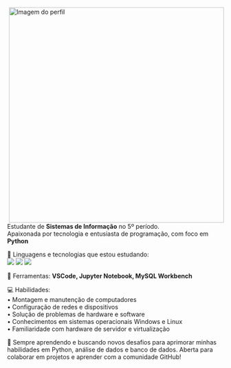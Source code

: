 
 <div style="display: flex; justify-content: center; align-items: center; height: 100vh;">
  <div>
    <img src="https://cdn.dribbble.com/users/5448869/screenshots/11964344/media/7c1a55db92d1d015c51ad7595a2b82ff.png?compress=1&resize=800x600&vertical=top" min-width="500px" max-width="500px" width="500px" align="right" alt="Imagem do perfil">
    <p align="left"> 
      Estudante de <strong>Sistemas de Informação</strong> no 5º período.<br>
      Apaixonada por tecnologia e entusiasta de programação, com foco em <strong>Python</strong>
    </p>
    <p align="left">
      🦄 Linguagens e tecnologias que estou estudando:<br>  
      <img src="https://img.shields.io/badge/Python-14354C?style=for-the-badge&logo=python&logoColor=white" /> 
      <img src="https://img.shields.io/badge/Scrum-FF0000?style=for-the-badge&logo=scrum&logoColor=black" /> 
      <img src="https://img.shields.io/badge/Linux-ffa500?style=for-the-badge&logo=linux&logoColor=black" /> 
    </p>
    <p align="left">
      💼 Ferramentas: <strong>VSCode, Jupyter Notebook, MySQL Workbench</strong>
    </p>
    <p align="left">
      💻 Habilidades: <br>
      • Montagem e manutenção de computadores <br>
      • Configuração de redes e dispositivos <br>
      • Solução de problemas de hardware e software <br>
      • Conhecimentos em sistemas operacionais Windows e Linux <br>
      • Familiaridade com hardware de servidor e virtualização
    </p>
    <p align="left">
      🌱 Sempre aprendendo e buscando novos desafios para aprimorar minhas habilidades em Python, análise de dados e banco de dados. Aberta para colaborar em projetos e aprender com a comunidade GitHub!
    </p>

 </div>
</div>
